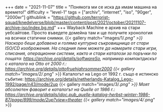 +++
date = "2021-11-07"
title = "Понякога ми се иска да имам машина на времето!"
difficulty = "level-1"
tags = ["archiv", "internet", "iso", "90ger", "2000er"]
githublink = "https://github.com/terrorist-squad/knedelverse/blob/master/content/post/2021/october/20211107-archive-iso/index.bg.md"
+++
Wayback Machine е архив на стари уебсайтове. Просто въведете домейна там и ще получите хронология на всички статични снимки.
{{< gallery match="images/1/*.png" >}}
Наскоро беше добавена и голяма културна съкровищница от стари ISO/CD изображения. На следния линк можете да намерите стари игри, списания, операционни системи, както и стари каталози за поръчки по пощата: https://archive.org/details/softwareSo, например компактдискът с каталога на Otto от 2000 г.: https://archive.org/details/ottofruehjahrsommer2000
{{< gallery match="images/2/*.png" >}}
Каталогът на Lego от 1992 г. също е истинско събитие: https://archive.org/details/netherlands-Katalog_Lego-1992/page/n43/mode/2up
{{< gallery match="images/3/*.png" >}}
Моят абсолютен фаворит е каталогът на Quelle от 1986 г.: https://archive.org/details/idoc.pub_quelle-katalog-herbst-winter-1986-87/page/899/mode/2up?view=theater
{{< gallery match="images/4/*.png" >}}
